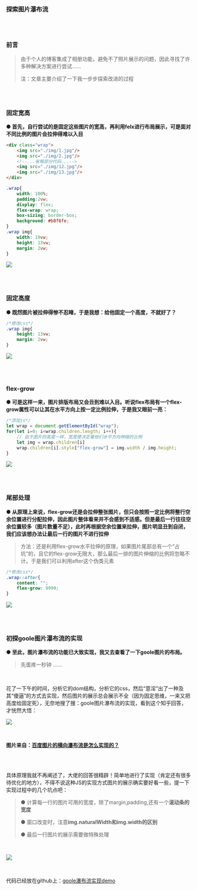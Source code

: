 ### 探索图片瀑布流
</br>
</br>

### 前言

> 由于个人的博客集成了相册功能，避免不了照片展示的问题，因此寻找了许多种解决方案进行尝试......
>  
> 注：文章主要介绍了一下我一步步探索改进的过程

</br>
</br>


### 固定宽高

**● 首先，自行尝试的是固定这些图片的宽高，再利用felx进行布局展示，可是面对不同比例的图片会拉伸得难以入目**

```html
<div class="wrap">
    <img src="./img/1.jpg"/>
    <img src="./img/2.jpg"/>
	<!--...省略部分代码...-->
    <img src="./img/12.jpg"/>
    <img src="./img/13.jpg"/>
</div>
```
```css
.wrap{
    width: 100%;
    padding:2vw;
    display: flex;
    flex-wrap: wrap;
    box-sizing: border-box;
    background: #b8f6fe;
}
.wrap img{
    width: 19vw;
    height: 13vw;
    margin: 2vw;
}
```
![](https://github.com/HeJueting/Blog/blob/master/image/imageFalls_1.png)

</br>
</br>



### 固定高度

**● 既然图片被拉伸得惨不忍睹，于是我想：给他固定一个高度，不就好了？**

```css
/*修改css*/
.wrap img{
    height: 13vw;
    margin: 2vw;
}
```
![](https://github.com/HeJueting/Blog/blob/master/image/imageFalls_2.png)

</br>
</br>



### flex-grow

**● 可是这样一来，图片排版布局又会丑到难以入目。听说flex布局有一个flex-grow属性可以让其在水平方向上按一定比例拉伸，于是我又眼前一亮：**

```javascript
/*添加js*/
let wrap = document.getElementById("wrap");
for(let i=0; i<wrap.children.length; i++){
    // 由于图片的高度一样，宽度便决定着他们水平方向伸缩的比例
    let img = wrap.children[i]
    wrap.children[i].style["flex-grow"] = img.width / img.height;
}
```

![](https://github.com/HeJueting/Blog/blob/master/image/imageFalls_3.png)

</br>
</br>




### 尾部处理

**● 从原理上来说，flex-grow还是会拉伸整张图片，但只会按照一定比例将整行空余位置进行分配拉伸，因此图片整体看来并不会感到不适感。但是最后一行往往空余位置较多（图片数量不足），此时再根据空余位置来拉伸，图片明显丑到自闭，我们应该想办法让最后一行的图片不进行拉伸**

> 方法：还是利用flex-grow水平拉伸的原理，如果图片尾部总有一个“占坑”的，且它的flex-grow无限大，那么最后一排的图片伸缩的比例将忽略不计。于是我们可以利用after这个伪类元素

```css
/*修改css*/
.wrap::after{
    content: "";
    flex-grow: 9999;
}
```
![](https://github.com/HeJueting/Blog/blob/master/image/imageFalls_4.png)

</br>
</br>




### 初探goole图片瀑布流的实现

**● 至此，图片瀑布流的功能已大致实现，我又去查看了一下goole图片的布局。**
</br>

> 先蛋疼一秒钟 ......

</br>

花了一下午的时间，分析它的dom结构，分析它的css，然后“意淫”出了一种及其“傻逼”的方式去实现，然后图片的展示总会展示不全（因为固定思维，一来又把高度给固定死），无奈地搜了搜：goole图片瀑布流的实现，看到这个知乎回答，才恍然大悟：
</br>

![](https://github.com/HeJueting/Blog/blob/master/image/imageFalls_5.png)

</br>

**图片来自：[百度图片的横向瀑布流是怎么实现的？](https://www.zhihu.com/question/63590283/answer/211457881)**

</br>
</br>

具体原理我就不再阐述了，大佬的回答很精辟！简单地进行了实现（肯定还有很多待优化的地方），不得不说这种JS的实现方式图片的展示确实要好看一些，提一下实现过程中的几个坑点吧：
</br>

> ● 计算每一行的图片可用的宽度，除了margin,padding,还有一个**滚动条的宽度**
> 
> ● 窗口改变时，注意**img.naturalWidth和img.width的区别**
> 
> ● 最后一行图片的展示需要做特殊处理

</br>

![](https://github.com/HeJueting/Blog/blob/master/image/imageFalls_6.png)

</br>


代码已经放在github上：[goole瀑布流实现demo](https://github.com/HeJueting/Blog/tree/master/%E5%9B%BE%E7%89%87%E7%80%91%E5%B8%83%E6%B5%81)
